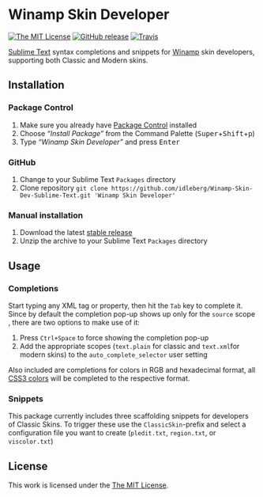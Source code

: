 # Winamp Skin Developer

[![The MIT License](https://img.shields.io/badge/license-MIT-orange.svg?style=flat-square)](http://opensource.org/licenses/MIT)
[![GitHub release](https://img.shields.io/github/release/idleberg/Winamp-Skin-Dev-Sublime-Text.svg?style=flat-square)](https://github.com/idleberg/Winamp-Skin-Dev-Sublime-Text/releases)
[![Travis](https://img.shields.io/travis/idleberg/Winamp-Skin-Dev-Sublime-Text.svg?style=flat-square)](https://travis-ci.org/idleberg/Winamp-Skin-Dev-Sublime-Text)

[Sublime Text](http://www.sublimetext.com/) syntax completions and snippets for [Winamp](http://winamp.com) skin developers, supporting both Classic and Modern skins.

## Installation

### Package Control

1. Make sure you already have [Package Control](https://packagecontrol.io/) installed
2. Choose *“Install Package”* from the Command Palette (<kbd>Super</kbd>+<kbd>Shift</kbd>+<kbd>p</kbd>)
3. Type *“Winamp Skin Developer”* and press <kbd>Enter</kbd>

### GitHub

1. Change to your Sublime Text `Packages` directory
2. Clone repository `git clone https://github.com/idleberg/Winamp-Skin-Dev-Sublime-Text.git 'Winamp Skin Developer'`

### Manual installation

1. Download the latest [stable release](https://github.com/idleberg/Winamp-Skin-Dev-Sublime-Text/releases)
2. Unzip the archive to your Sublime Text `Packages` directory

## Usage

### Completions

Start typing any XML tag or property, then hit the `Tab` key to complete it. Since by default the completion pop-up shows up only for the `source` scope , there are two options to make use of it:

1. Press `Ctrl+Space` to force showing the completion pop-up
2. Add the appropriate scopes (`text.plain` for classic and `text.xml`for modern skins) to the `auto_complete_selector` user setting

Also included are completions for colors in RGB and hexadecimal format, all [CSS3 colors](http://www.w3.org/TR/css3-color/) will be completed to the respective format.

### Snippets

This package currently includes three scaffolding snippets for developers of Classic Skins. To trigger these use the `ClassicSkin`-prefix and select a configuration file you want to create (`pledit.txt`, `region.txt`, or `viscolor.txt`)

## License

This work is licensed under the [The MIT License](LICENSE).

